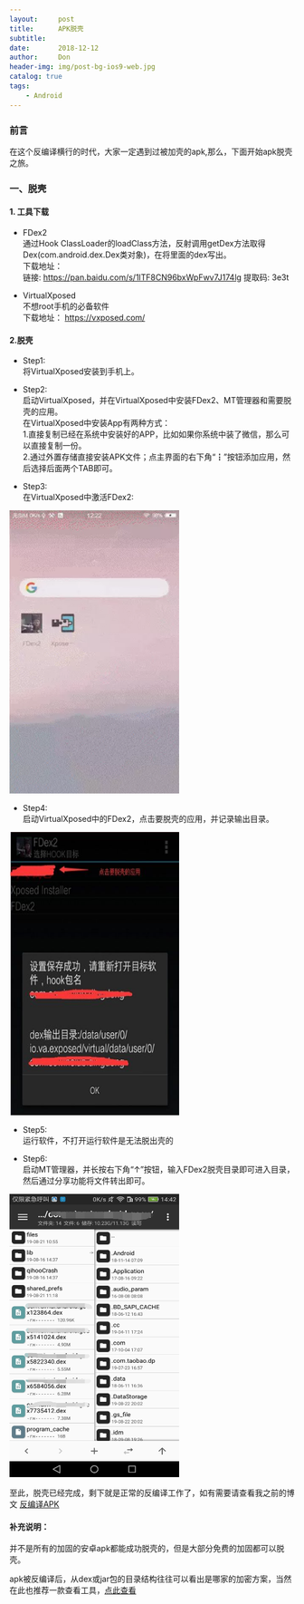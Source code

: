 ```yaml
---
layout:     post
title:      APK脱壳
subtitle:   
date:       2018-12-12
author:     Don
header-img: img/post-bg-ios9-web.jpg
catalog: true
tags:
    - Android
---
```


### 前言
在这个反编译横行的时代，大家一定遇到过被加壳的apk,那么，下面开始apk脱壳之旅。

### 一、脱壳 

#### 1. 工具下载  
- FDex2  
通过Hook ClassLoader的loadClass方法，反射调用getDex方法取得Dex(com.android.dex.Dex类对象)，在将里面的dex写出。  
下载地址：   
链接: https://pan.baidu.com/s/1lTF8CN96bxWpFwv7J174lg 提取码: 3e3t

- VirtualXposed    
不想root手机的必备软件  
下载地址：  https://vxposed.com/

#### 2.脱壳
- Step1:  
将VirtualXposed安装到手机上。

- Step2:  
启动VirtualXposed，并在VirtualXposed中安装FDex2、MT管理器和需要脱壳的应用。    
在VirtualXposed中安装App有两种方式：  
1.直接复制已经在系统中安装好的APP，比如如果你系统中装了微信，那么可以直接复制一份。   
2.通过外置存储直接安装APK文件；点主界面的右下角“┇”按钮添加应用，然后选择后面两个TAB即可。

- Step3:  
在VirtualXposed中激活FDex2:  
<img src="/img/article/decompilation1.webp" width=300 height=500/>

- Step4:   
启动VirtualXposed中的FDex2，点击要脱壳的应用，并记录输出目录。  
<img src="/img/article/decompilation2.png"  width="300" height="500"/>

- Step5:  
运行软件，不打开运行软件是无法脱出壳的  

- Step6:   
启动MT管理器，并长按右下角“↑”按钮，输入FDex2脱壳目录即可进入目录，然后通过分享功能将文件转出即可。  
<img src="/img/article/decompilation3.png"  width=300 height=500/>

至此，脱壳已经完成，剩下就是正常的反编译工作了，如有需要请查看我之前的博文 [反编译APK](http://rjgc.cn/2018/12/12/反编译APP/)


#### 补充说明：  
并不是所有的加固的安卓apk都能成功脱壳的，但是大部分免费的加固都可以脱壳。  

apk被反编译后，从dex或jar包的目录结构往往可以看出是哪家的加密方案，当然在此也推荐一款查看工具，[点此查看](http://rjgc.cn/2018/10/10/Apk查壳工具/)
